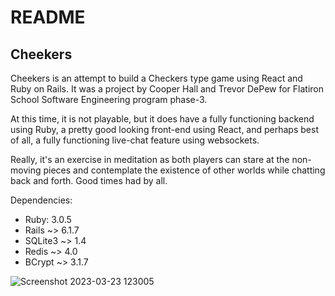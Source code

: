 # README
## Cheekers

Cheekers is an attempt to build a Checkers type game using React and Ruby on Rails. It was a project by Cooper Hall and Trevor DePew for Flatiron School Software Engineering program phase-3.

At this time, it is not playable, but it does have a fully functioning backend using Ruby, a pretty good looking front-end using React, and perhaps best of all, a fully functioning live-chat feature using websockets. 

Really, it's an exercise in meditation as both players can stare at the non-moving pieces and contemplate the existence of other worlds while chatting back and forth. Good times had by all.

Dependencies:
- Ruby: 3.0.5
- Rails ~> 6.1.7
- SQLite3 ~> 1.4
- Redis ~> 4.0
- BCrypt ~> 3.1.7


![Screenshot 2023-03-23 123005](https://user-images.githubusercontent.com/75575727/230390117-ce3e28d3-6baa-4f6b-b2ae-c8c952f8d5e3.png)
